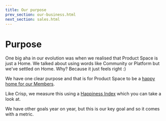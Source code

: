```yaml
---
title: Our purpose
prev_section: our-business.html
next_section: sales.html
---
```


Purpose
=======

One big aha in our evolution was when we realised that Product Space is just a Home. We talked about using words like Community or Platform but we've settled on Home. Why? Because it just feels right :)

We have one clear purpose and that is for Product Space to be a [happy home for our Members](what-is-crisp.html).

Like Crisp, we measure this using a [Happiness Index](happiness-index.html) which you can take a look at. 

We have other goals year on year, but this is our key goal and so it comes with a metric.


